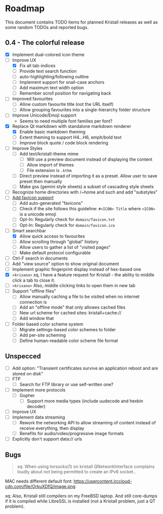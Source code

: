 # Roadmap

This document contains TODO items for planned Kristall releases as well as some random TODOs and reported bugs.

## 0.4 - The colorful release
- [x] Implement dual-colored icon theme
- [ ] Improve UX
  - [x] Fix all tab-indices
  - [ ] Provide text search function
  - [ ] auto-highlighting/following outline
  - [ ] Implement support for snail-case anchors
  - [ ] Add maximum text width option
  - [ ] Remember scroll position for navigating back
- [ ] Improved favourites
  - [ ] Allow custom favourite title (not the URL itself)
  - [ ] Allow grouping favourites into a single-hierarchy folder structure
- [ ] Improve Unicode/Emoji support
  - Seems to need multiple font families per font?
- [x] Replace Qt markdown with standalone markdown renderer
  - [x] Enable basic markdown theming
  - [ ] Extent theming to support H4…H6, emph/bold text
  - [ ] Improve block quote / code block rendering
- [ ] Improve Styles
  - [ ] Add text/kristall-theme mime
    - [ ] Will use a preview document instead of displaying the content
    - [ ] Allow import of themes
    - [ ] File extension is `.kthm`
  - [ ] Direct preview instead of importing it as a preset. Allow user to save preset then manually
  - [ ] Make gss (gemini style sheets) a subset of cascading style sheets
- [ ] Recognize home directories with /~home and such and add "substyles"
- [ ] [Add favicon support](gemini://mozz.us/files/rfc_gemini_favicon.gmi)
  - [ ] Add auto-generated "favicons"
  - [ ] Check if the site follows this guideline: `#<ICON> Title` where `<ICON>` is a unicode emoji
  - [ ] Opt-In: Regularly check for `domain/favicon.txt`
  - [ ] Opt-In: Regularly check for `domain/favicon.ico`
- [ ] Smart searchbar
  - [x] Allow quick access to favourites
  - [ ] Allow scrolling through "global" history
  - [ ] Allow users to gather a list of "visited pages"
  - [ ] Make default protocol configurable
- [ ] Ctrl-F search in documents
- [ ] Add "view source" option to show original document
- [ ] Implement graphic fingerprint display instead of hex-based one
- [x] `<krixano>` xq, I have a feature request for Kristall - the ability to middle click a tab to close it.
- [ ] `<krixano>` Also, middle clicking links to open them in new tab
- [ ] Support "offline files"
  - [ ] Allow manually caching a file to be visited when no internet connection is 
  - [ ] Add an "offline mode" that only allowes cached files
  - [ ] New url scheme for cached sites: kristall+cache://
  - [ ] Add window that 
- [ ] Folder based color scheme system
  - [ ] Migrate settings-based color schemes to folder
  - [ ] Add per-site scheming
  - [ ] Define human-readable color scheme file format

## Unspecced
- [ ] Add option: "Transient certificates survive an application reboot and are stored on disk"
- [ ] FTP
  - [ ] Search for FTP library or use self-written one?
- [ ] Implement more protocols
  - [ ] Gopher
    - [ ] Support more media types (include uudecode and hexbin decoder)
- [ ] Improve UX
- [ ] Implement data streaming
  - [ ] Rework the networking API to allow streaming of content instead of receive everything, then display
  - [ ] Benefits for audio/video/progressive image formats
- [ ] Explicitly don't support data:// urls

## Bugs
  
> <styan> xq: When using torsocks(1) on kristall QNetworkInterface complains loudly about not being permitted to create an IPv6 socket..

MAC needs different default font:
https://usercontent.irccloud-cdn.com/file/OrkuXDfQ/image.png

<styan> xq: Also, Kristall still compilers on my FreeBSD laptop.  And still core-dumps if it is compiled while LibreSSL is installed (not a Kristall problem, just a QT problem).